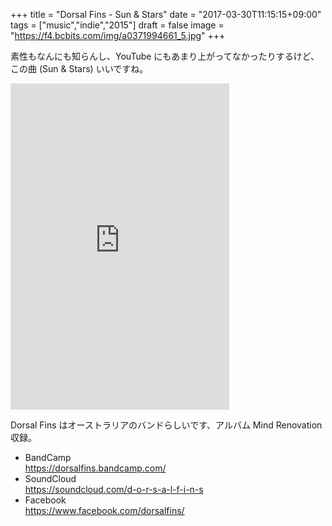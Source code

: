 +++
title = "Dorsal Fins - Sun & Stars"
date = "2017-03-30T11:15:15+09:00"
tags = ["music","indie","2015"]
draft = false
image = "https://f4.bcbits.com/img/a0371994661_5.jpg"
+++

素性もなんにも知らんし、YouTube にもあまり上がってなかったりするけど、この曲 (Sun & Stars) いいですね。

<iframe style="border: 0; width: 350px; height: 522px;" src="https://bandcamp.com/EmbeddedPlayer/album=2098927517/size=large/bgcol=ffffff/linkcol=0687f5/track=3115813871/transparent=true/" seamless><a href="http://dorsalfins.bandcamp.com/album/mind-renovation-2">Mind Renovation by Dorsal Fins</a></iframe>

Dorsal Fins はオーストラリアのバンドらしいです、アルバム Mind Renovation 収録。

- BandCamp  
https://dorsalfins.bandcamp.com/
- SoundCloud  
https://soundcloud.com/d-o-r-s-a-l-f-i-n-s
- Facebook  
https://www.facebook.com/dorsalfins/

